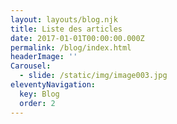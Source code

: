 ```yaml
---
layout: layouts/blog.njk
title: Liste des articles
date: 2017-01-01T00:00:00.000Z
permalink: /blog/index.html
headerImage: ''
Carousel:
  - slide: /static/img/image003.jpg
eleventyNavigation:
  key: Blog
  order: 2
---
```

